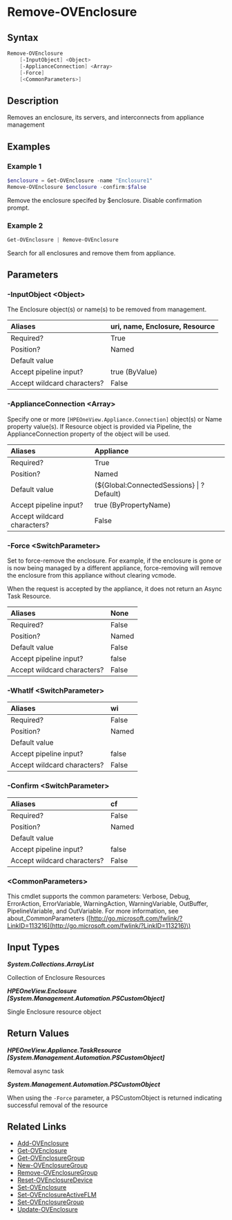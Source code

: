 ﻿---
description: Removes an enclosure and associated devices.
---

# Remove-OVEnclosure

## Syntax

```powershell
Remove-OVEnclosure
    [-InputObject] <Object>
    [-ApplianceConnection] <Array>
    [-Force]
    [<CommonParameters>]
```

## Description

Removes an enclosure, its servers, and interconnects from appliance management

## Examples

###  Example 1 

```powershell
$enclosure = Get-OVEnclosure -name "Enclosure1"
Remove-OVEnclosure $enclosure -confirm:$false
```

Remove the enclosure specifed by $enclosure. Disable confirmation prompt.

###  Example 2 

```powershell
Get-OVEnclosure | Remove-OVEnclosure
```

Search for all enclosures and remove them from appliance.

## Parameters

### -InputObject &lt;Object&gt;

The Enclosure object(s) or name(s) to be removed from management.

| Aliases | uri, name, Enclosure, Resource |
| :--- | :--- |
| Required? | True |
| Position? | Named |
| Default value |  |
| Accept pipeline input? | true (ByValue) |
| Accept wildcard characters? | False |

### -ApplianceConnection &lt;Array&gt;

Specify one or more `[HPEOneView.Appliance.Connection]` object(s) or Name property value(s). If Resource object is provided via Pipeline, the ApplianceConnection property of the object will be used.

| Aliases | Appliance |
| :--- | :--- |
| Required? | True |
| Position? | Named |
| Default value | (${Global:ConnectedSessions} &vert; ? Default) |
| Accept pipeline input? | true (ByPropertyName) |
| Accept wildcard characters? | False |

### -Force &lt;SwitchParameter&gt;

Set to force-remove the enclosure. For example, if the enclosure is gone or is now being managed by a different appliance, force-removing will remove the enclosure from this appliance without clearing vcmode. 

When the request is accepted by the appliance, it does not return an Async Task Resource.

| Aliases | None |
| :--- | :--- |
| Required? | False |
| Position? | Named |
| Default value | False |
| Accept pipeline input? | false |
| Accept wildcard characters? | False |

### -WhatIf &lt;SwitchParameter&gt;



| Aliases | wi |
| :--- | :--- |
| Required? | False |
| Position? | Named |
| Default value |  |
| Accept pipeline input? | false |
| Accept wildcard characters? | False |

### -Confirm &lt;SwitchParameter&gt;



| Aliases | cf |
| :--- | :--- |
| Required? | False |
| Position? | Named |
| Default value |  |
| Accept pipeline input? | false |
| Accept wildcard characters? | False |

### &lt;CommonParameters&gt;

This cmdlet supports the common parameters: Verbose, Debug, ErrorAction, ErrorVariable, WarningAction, WarningVariable, OutBuffer, PipelineVariable, and OutVariable. For more information, see about\_CommonParameters \([http://go.microsoft.com/fwlink/?LinkID=113216](http://go.microsoft.com/fwlink/?LinkID=113216)\)

## Input Types

_**System.Collections.ArrayList**_

Collection of Enclosure Resources

_**HPEOneView.Enclosure [System.Management.Automation.PSCustomObject]**_

Single Enclosure resource object

## Return Values

_**HPEOneView.Appliance.TaskResource [System.Management.Automation.PSCustomObject]**_

Removal async task

_**System.Management.Automation.PSCustomObject**_

When using the `-Force` parameter, a PSCustomObject is returned indicating successful removal of the resource

## Related Links

* [Add-OVEnclosure](add-ovenclosure.md)
* [Get-OVEnclosure](get-ovenclosure.md)
* [Get-OVEnclosureGroup](get-ovenclosuregroup.md)
* [New-OVEnclosureGroup](new-ovenclosuregroup.md)
* [Remove-OVEnclosureGroup](remove-ovenclosuregroup.md)
* [Reset-OVEnclosureDevice](reset-ovenclosuredevice.md)
* [Set-OVEnclosure](set-ovenclosure.md)
* [Set-OVEnclosureActiveFLM](set-ovenclosureactiveflm.md)
* [Set-OVEnclosureGroup](set-ovenclosuregroup.md)
* [Update-OVEnclosure](update-ovenclosure.md)
